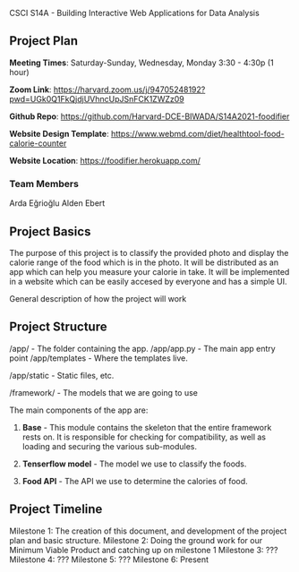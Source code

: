 ﻿CSCI S14A - Building Interactive Web Applications for Data Analysis

## Project Plan

**Meeting Times**: Saturday-Sunday, Wednesday, Monday 3:30 - 4:30p (1 hour)

**Zoom Link**: https://harvard.zoom.us/j/94705248192?pwd=UGk0Q1FkQjdjUVhncUpJSnFCK1ZWZz09

**Github Repo**: https://github.com/Harvard-DCE-BIWADA/S14A2021-foodifier

**Website Design Template**: https://www.webmd.com/diet/healthtool-food-calorie-counter

**Website Location**: https://foodifier.herokuapp.com/

### Team Members

Arda Eğrioğlu
Alden Ebert

## Project Basics

The purpose of this project is to classify the provided photo and display the calorie range of the food which is in the photo. It will be distributed as an app which can help you measure your calorie in take. It will be implemented in a website which can be easily accesed by everyone and has a simple UI.

General description of how the project will work

## Project Structure

/app/				- The folder containing the app.
/app/app.py			- The main app entry point
/app/templates		- Where the templates live.

/app/static			- Static files, etc.

/framework/			- The models that we are going to use

The main components of the app are:

1. **Base** - This module contains the skeleton that the entire framework rests on. It is responsible
for checking for compatibility, as well as loading and securing the various sub-modules.

2. **Tenserflow model** - The model we use to classify the foods.

3. **Food API** - The API we use to determine the calories of food.

## Project Timeline

Milestone 1: The creation of this document, and development of the project plan and basic structure.
Milestone 2: Doing the ground work for our Minimum Viable Product and catching up on milestone 1
Milestone 3: ???
Milestone 4: ???
Milestone 5: ???
Milestone 6: Present
